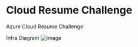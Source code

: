 # Cloud Resume Challenge
Azure Cloud Resume Challenge


Infra Diagram 
![image](https://github.com/deucemania/cloud-resume-challenge/assets/47064623/7b2414b4-2ee4-4b1e-8c7a-29cee63c3431)
